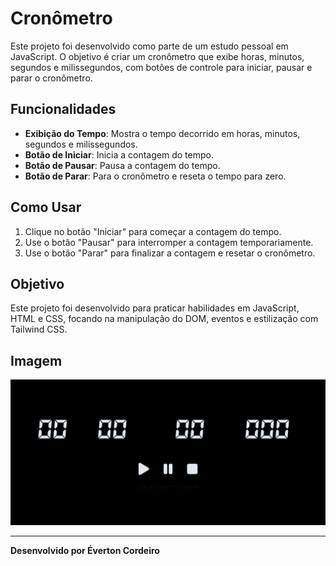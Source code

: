 # Cronômetro

Este projeto foi desenvolvido como parte de um estudo pessoal em JavaScript. O objetivo é criar um cronômetro que exibe horas, minutos, segundos e milissegundos, com botões de controle para iniciar, pausar e parar o cronômetro.

## Funcionalidades

- **Exibição do Tempo**: Mostra o tempo decorrido em horas, minutos, segundos e milissegundos.
- **Botão de Iniciar**: Inicia a contagem do tempo.
- **Botão de Pausar**: Pausa a contagem do tempo.
- **Botão de Parar**: Para o cronômetro e reseta o tempo para zero.

## Como Usar

1. Clique no botão "Iniciar" para começar a contagem do tempo.
2. Use o botão "Pausar" para interromper a contagem temporariamente.
3. Use o botão "Parar" para finalizar a contagem e resetar o cronômetro.

## Objetivo

Este projeto foi desenvolvido para praticar habilidades em JavaScript, HTML e CSS, focando na manipulação do DOM, eventos e estilização com Tailwind CSS.

## Imagem

![Imagem do Projeto](https://raw.githubusercontent.com/EvertonCordeiro1994/cronometrosimples/main/visualiza%C3%A7%C3%A3o%20pc.png)

---

**Desenvolvido por Éverton Cordeiro**
